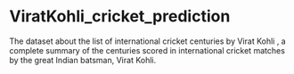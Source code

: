 # ViratKohli_cricket_prediction
The dataset about the list of international cricket centuries by Virat Kohli , a complete summary of the centuries scored in international cricket matches by the great Indian batsman, Virat Kohli. 

